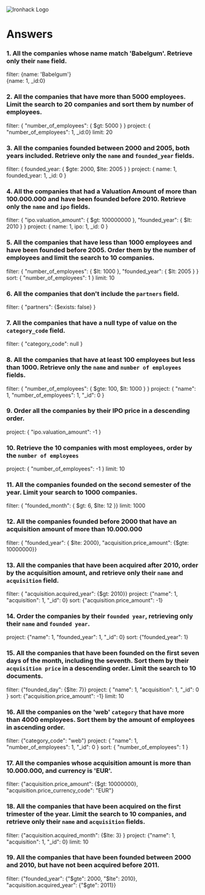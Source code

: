 ![Ironhack Logo](https://i.imgur.com/1QgrNNw.png)

# Answers

### 1. All the companies whose name match 'Babelgum'. Retrieve only their `name` field.

filter: {name: 'Babelgum'}  
{name: 1, _id:0}

### 2. All the companies that have more than 5000 employees. Limit the search to 20 companies and sort them by **number of employees**.

filter: { "number_of_employees": { $gt: 5000 } }
project: { "number_of_employees": 1, _id:0}
limit: 20

### 3. All the companies founded between 2000 and 2005, both years included. Retrieve only the `name` and `founded_year` fields.

filter: { founded_year: { $gte: 2000, $lte: 2005 } }
project: { name: 1, founded_year: 1, _id: 0 }

### 4. All the companies that had a Valuation Amount of more than 100.000.000 and have been founded before 2010. Retrieve only the `name` and `ipo` fields.

filter: { "ipo.valuation_amount": { $gt: 100000000 }, "founded_year": { $lt: 2010 } }
project: { name: 1, ipo: 1, _id: 0 }

### 5. All the companies that have less than 1000 employees and have been founded before 2005. Order them by the number of employees and limit the search to 10 companies.

filter: { "number_of_employees": { $lt: 1000 }, "founded_year": { $lt: 2005 } }
sort: { "number_of_employees": 1 }
limit: 10

### 6. All the companies that don't include the `partners` field.

filter: { "partners": {$exists: false} }

### 7. All the companies that have a null type of value on the `category_code` field.

filter: { "category_code": null }

### 8. All the companies that have at least 100 employees but less than 1000. Retrieve only the `name` and `number of employees` fields.

filter: { "number_of_employees": { $gte: 100, $lt: 1000 } }
project: { "name": 1, "number_of_employees": 1, "_id": 0 }

### 9. Order all the companies by their IPO price in a descending order.

project: { "ipo.valuation_amount": -1 }

### 10. Retrieve the 10 companies with most employees, order by the `number of employees`

project: { "number_of_employees": -1 } 
limit: 10

### 11. All the companies founded on the second semester of the year. Limit your search to 1000 companies.

filter: { "founded_month": { $gt: 6, $lte: 12 }}
limit: 1000

### 12. All the companies founded before 2000 that have an acquisition amount of more than 10.000.000

filter: { "founded_year": { $lte: 2000}, "acquisition.price_amount": {$gte: 10000000}}

### 13. All the companies that have been acquired after 2010, order by the acquisition amount, and retrieve only their `name` and `acquisition` field.

filter: { "acquisition.acquired_year": {$gt: 2010}}
project: {"name": 1, "acquisition": 1, "_id": 0}
sort: {"acquisition.price_amount": -1}

### 14. Order the companies by their `founded year`, retrieving only their `name` and `founded year`.

project: {"name": 1, "founded_year": 1, "_id": 0}
sort: {"founded_year": 1}

### 15. All the companies that have been founded on the first seven days of the month, including the seventh. Sort them by their `acquisition price` in a descending order. Limit the search to 10 documents.

filter: {"founded_day": {$lte: 7}}
project: { "name": 1, "acquisition": 1, "_id": 0 }
sort: {"acquisition.price_amount": -1}
limit: 10

### 16. All the companies on the 'web' `category` that have more than 4000 employees. Sort them by the amount of employees in ascending order.

filter: {"category_code": "web"}
project: { "name": 1, "number_of_employees": 1, "_id": 0 }
sort: { "number_of_employees": 1 }

### 17. All the companies whose acquisition amount is more than 10.000.000, and currency is 'EUR'.

filter: {"acquisition.price_amount": {$gt: 10000000}, "acquisition.price_currency_code": "EUR"}

### 18. All the companies that have been acquired on the first trimester of the year. Limit the search to 10 companies, and retrieve only their `name` and `acquisition` fields.

filter: {"acquisition.acquired_month": {$lte: 3} }
project: {"name": 1, "acquisition": 1, "_id": 0}
limit: 10

### 19. All the companies that have been founded between 2000 and 2010, but have not been acquired before 2011.

filter: {"founded_year": {"$gte": 2000, "$lte": 2010}, "acquisition.acquired_year": {"$gte": 2011}}


